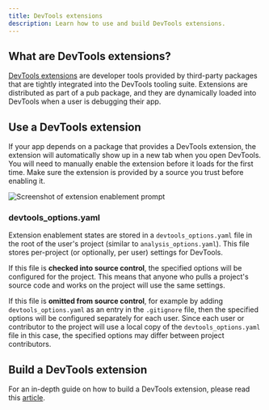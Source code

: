 ```yaml
---
title: DevTools extensions
description: Learn how to use and build DevTools extensions.
---
```


## What are DevTools extensions?

[DevTools extensions](https://pub.dev/packages/devtools_extensions) are developer
tools provided by third-party packages that are tightly integrated into the
DevTools tooling suite. Extensions are distributed as part of a pub package,
and they are dynamically loaded into DevTools when a user is debugging their app.

## Use a DevTools extension

If your app depends on a package that provides a DevTools extension, the
extension will automatically show up in a new tab when you open DevTools. You
will need to manually enable the extension before it loads for the first time.
Make sure the extension is provided by a source you trust before enabling it.

![Screenshot of extension enablement prompt]({{site.url}}/assets/images/docs/tools/devtools/extension_enable_prompt.png)

### devtools_options.yaml

Extension enablement states are stored in a `devtools_options.yaml` file in the
root of the user's project (similar to `analysis_options.yaml`). This file
stores per-project (or optionally, per user) settings for DevTools.

If this file is **checked into source control**, the specified options will be
configured for the project. This means that anyone who pulls a project's
source code and works on the project will use the same settings.

If this file is **omitted from source control**, for example by adding
`devtools_options.yaml` as an entry in the `.gitignore` file, then the specified
options will be configured separately for each user. Since each user or
contributor to the project will use a local copy of the `devtools_options.yaml`
file in this case, the specified options may differ between project contributors.

## Build a DevTools extension

For an in-depth guide on how to build a DevTools extension, please read this
[article](https://medium.com/flutter/dart-flutter-devtools-extensions-c8bc1aaf8e5f).